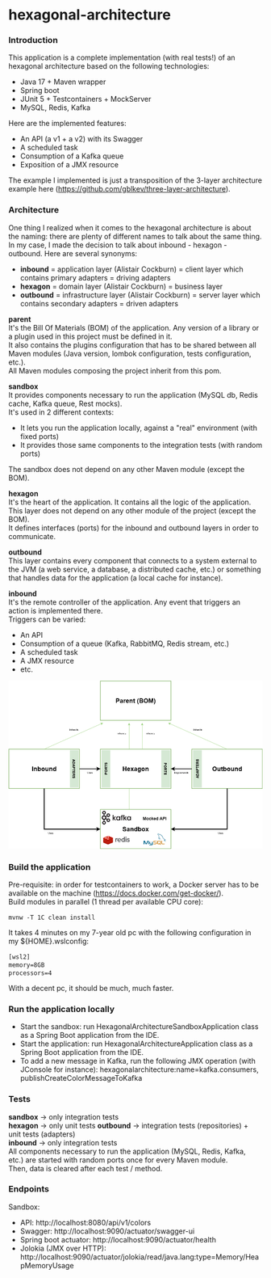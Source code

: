 # hexagonal-architecture

### Introduction
This application is a complete implementation (with real tests!) of an hexagonal architecture based on the following technologies:
   - Java 17 + Maven wrapper
   - Spring boot
   - JUnit 5 + Testcontainers + MockServer
   - MySQL, Redis, Kafka

Here are the implemented features:
   - An API (a v1 + a v2) with its Swagger
   - A scheduled task
   - Consumption of a Kafka queue
   - Exposition of a JMX resource  

The example I implemented is just a transposition of the 3-layer architecture example here (https://github.com/gblkev/three-layer-architecture).  

### Architecture
One thing I realized when it comes to the hexagonal architecture is about the naming: there are plenty of different names to talk about the same thing.  
In my case, I made the decision to talk about inbound - hexagon - outbound. Here are several synonyms:
   - **inbound** = application layer (Alistair Cockburn) = client layer which contains primary adapters = driving adapters
   - **hexagon** = domain layer (Alistair Cockburn) = business layer
   - **outbound** = infrastructure layer (Alistair Cockburn) = server layer which contains secondary adapters = driven adapters

**parent**  
It's the Bill Of Materials (BOM) of the application. Any version of a library or a plugin used in this project must be defined in it.  
It also contains the plugins configuration that has to be shared between all Maven modules (Java version, lombok configuration, tests configuration, etc.).  
All Maven modules composing the project inherit from this pom.

**sandbox**  
It provides components necessary to run the application (MySQL db, Redis cache, Kafka queue, Rest mocks).  
It's used in 2 different contexts:
   - It lets you run the application locally, against a "real" environment (with fixed ports)
   - It provides those same components to the integration tests (with random ports)

The sandbox does not depend on any other Maven module (except the BOM).

**hexagon**  
It's the heart of the application. It contains all the logic of the application.  
This layer does not depend on any other module of the project (except the BOM).  
It defines interfaces (ports) for the inbound and outbound layers in order to communicate.  

**outbound**  
This layer contains every component that connects to a system external to the JVM (a web service, a database, a distributed cache, etc.) or something that handles data for the application (a local cache for instance).  

**inbound**  
It's the remote controller of the application. Any event that triggers an action is implemented there.  
Triggers can be varied:
   - An API
   - Consumption of a queue (Kafka, RabbitMQ, Redis stream, etc.)
   - A scheduled task
   - A JMX resource
   - etc.

![Architecture](hexagonal-architecture.drawio.png?raw=true)

### Build the application
Pre-requisite: in order for testcontainers to work, a Docker server has to be available on the machine (https://docs.docker.com/get-docker/).  
Build modules in parallel (1 thread per available CPU core):
```
mvnw -T 1C clean install
```

It takes 4 minutes on my 7-year old pc with the following configuration in my ${HOME}\.wslconfig:
```
[wsl2]
memory=8GB
processors=4
```
With a decent pc, it should be much, much faster.

### Run the application locally
   - Start the sandbox: run HexagonalArchitectureSandboxApplication class as a Spring Boot application from the IDE.
   - Start the application: run HexagonalArchitectureApplication class as a Spring Boot application from the IDE.
   - To add a new message in Kafka, run the following JMX operation (with JConsole for instance): hexagonalarchitecture:name=kafka.consumers, publishCreateColorMessageToKafka

### Tests
**sandbox** -> only integration tests  
**hexagon** -> only unit tests
**outbound** -> integration tests (repositories) +  unit tests (adapters)  
**inbound** -> only integration tests  
All components necessary to run the application (MySQL, Redis, Kafka, etc.) are started with random ports once for every Maven module.  
Then, data is cleared after each test / method.  

### Endpoints
Sandbox:  
   - API: http://localhost:8080/api/v1/colors  
   - Swagger: http://localhost:9090/actuator/swagger-ui  
   - Spring boot actuator: http://localhost:9090/actuator/health  
   - Jolokia (JMX over HTTP):  http://localhost:9090/actuator/jolokia/read/java.lang:type=Memory/HeapMemoryUsage